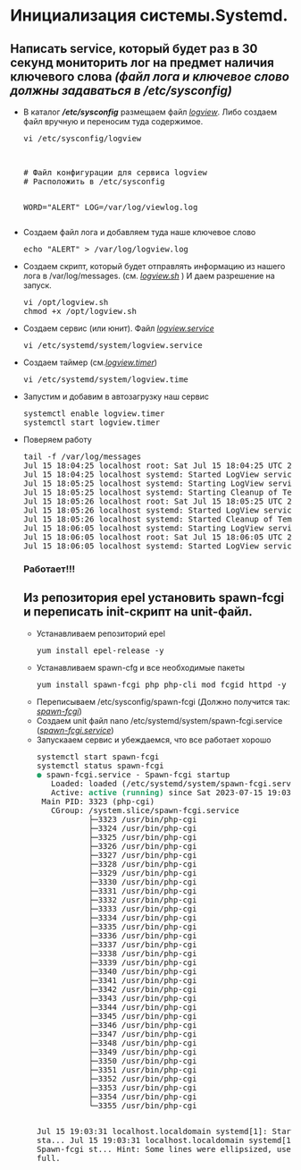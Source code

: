 <h1>Инициализация системы.Systemd.</h1>

<h2>Написать service, который будет раз в 30 секунд мониторить лог на предмет наличия ключевого слова <i>(файл лога и ключевое слово должны задаваться в /etc/sysconfig)</i></h2>

<ul>
<li>В каталог <b><i>/etc/sysconfig</b></i> размещаем файл <a href="logview"><i>logview</i></a>. Либо создаем файл вручную и переносим туда содержимое.
<pre>vi /etc/sysconfig/logview</pre>
<br>
<pre># Файл конфигурации для сервиса logview
# Расположить в /etc/sysconfig

WORD="ALERT"
LOG=/var/log/viewlog.log</pre>
</li>
<li>Создаем файл лога и добавляем туда наше ключевое слово 
<pre>
echo "ALERT" > /var/log/logview.log 
</pre>
</li>
<li>
Создаем скрипт, который будет отправлять информацию из нашего лога в /var/log/messages. (см. <a href="logview.sh"><i>logview.sh</a></i> ) И даем разрешение на запуск. 
<pre>
vi /opt/logview.sh
chmod +x /opt/logview.sh
</pre>
</li>
<li>
Создаем сервис (или юнит). Файл <a href="logview.service"><i>logview.service</a></i>
<pre>
vi /etc/systemd/system/logview.service
</pre>
</li>
<li>
Создаем таймер (см.<a href="logview.timer"><i>logview.timer</a></i>)
<pre>
vi /etc/systemd/system/logview.time
</pre>
</li>
<li>
Запустим и добавим в автозагрузку наш сервис
<pre>
systemctl enable logview.timer
systemctl start logview.timer
</pre>
</li>
<li>
Поверяем работу 
<pre>
tail -f /var/log/messages 
Jul 15 18:04:25 localhost root: Sat Jul 15 18:04:25 UTC 2023: I found word, Master!
Jul 15 18:04:25 localhost systemd: Started LogView service.
Jul 15 18:05:25 localhost systemd: Starting LogView service...
Jul 15 18:05:25 localhost systemd: Starting Cleanup of Temporary Directories...
Jul 15 18:05:26 localhost root: Sat Jul 15 18:05:25 UTC 2023: I found word, Master!
Jul 15 18:05:26 localhost systemd: Started LogView service.
Jul 15 18:05:26 localhost systemd: Started Cleanup of Temporary Directories.
Jul 15 18:06:05 localhost systemd: Starting LogView service...
Jul 15 18:06:05 localhost root: Sat Jul 15 18:06:05 UTC 2023: I found word, Master!
Jul 15 18:06:05 localhost systemd: Started LogView service.
</pre>
</li>
<h3>Работает!!!</h3>

<h2>Из репозитория epel установить spawn-fcgi и переписать init-скрипт на unit-файл.</h2>


<ul>
<li>Устанавливаем репозиторий epel
<pre>yum install epel-release -y
</pre>
</li>
<li>Устанавливаем spawn-cfg и все необходимые пакеты
<pre>yum install spawn-fcgi php php-cli mod_fcgid httpd -y</pre>
</li>
<li>Переписываем /etc/sysconfig/spawn-fcgi (Должно получится так: <a href="spawn-fcgi"><i>spawn-fcgi</a></i>)</li>
<li>Создаем unit файл nano /etc/systemd/system/spawn-fcgi.service (<a href="spawn-fcgi.service"><i>spawn-fcgi.service</a></i>)</li>
<li>Запускааем сервис и убеждаемся, что все работает хорошо</li>
<pre>
systemctl start spawn-fcgi
systemctl status spawn-fcgi
<span style="color:#26A269"><b>●</b></span> spawn-fcgi.service - Spawn-fcgi startup
   Loaded: loaded (/etc/systemd/system/spawn-fcgi.service; disabled; vendor preset: disabled)
   Active: <span style="color:#26A269"><b>active (running)</b></span> since Sat 2023-07-15 19:03:31 UTC; 5s ago
 Main PID: 3323 (php-cgi)
   CGroup: /system.slice/spawn-fcgi.service
           ├─3323 /usr/bin/php-cgi
           ├─3324 /usr/bin/php-cgi
           ├─3325 /usr/bin/php-cgi
           ├─3326 /usr/bin/php-cgi
           ├─3327 /usr/bin/php-cgi
           ├─3328 /usr/bin/php-cgi
           ├─3329 /usr/bin/php-cgi
           ├─3330 /usr/bin/php-cgi
           ├─3331 /usr/bin/php-cgi
           ├─3332 /usr/bin/php-cgi
           ├─3333 /usr/bin/php-cgi
           ├─3334 /usr/bin/php-cgi
           ├─3335 /usr/bin/php-cgi
           ├─3336 /usr/bin/php-cgi
           ├─3337 /usr/bin/php-cgi
           ├─3338 /usr/bin/php-cgi
           ├─3339 /usr/bin/php-cgi
           ├─3340 /usr/bin/php-cgi
           ├─3341 /usr/bin/php-cgi
           ├─3342 /usr/bin/php-cgi
           ├─3343 /usr/bin/php-cgi
           ├─3344 /usr/bin/php-cgi
           ├─3345 /usr/bin/php-cgi
           ├─3346 /usr/bin/php-cgi
           ├─3347 /usr/bin/php-cgi
           ├─3348 /usr/bin/php-cgi
           ├─3349 /usr/bin/php-cgi
           ├─3350 /usr/bin/php-cgi
           ├─3351 /usr/bin/php-cgi
           ├─3352 /usr/bin/php-cgi
           ├─3353 /usr/bin/php-cgi
           ├─3354 /usr/bin/php-cgi
           └─3355 /usr/bin/php-cgi

Jul 15 19:03:31 localhost.localdomain systemd[1]: Started Spawn-fcgi sta...
Jul 15 19:03:31 localhost.localdomain systemd[1]: Starting Spawn-fcgi st...
Hint: Some lines were ellipsized, use -l to show in full.
</pre>
</ul>